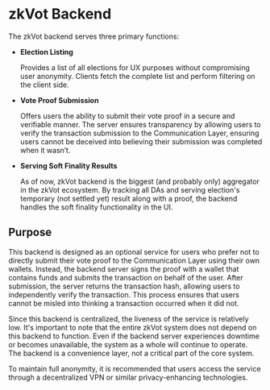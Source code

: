 # zkVot Backend

The zkVot backend serves three primary functions:
- **Election Listing**

  Provides a list of all elections for UX purposes without compromising user anonymity. Clients fetch the complete list and perform filtering on the client side.
- **Vote Proof Submission**

  Offers users the ability to submit their vote proof in a secure and verifiable manner. The server ensures transparency by allowing users to verify the transaction submission to the Communication Layer, ensuring users cannot be deceived into believing their submission was completed when it wasn’t.

- **Serving Soft Finality Results**

  As of now, zkVot backend is the biggest (and probably only) aggregator in the zkVot ecosystem. By tracking all DAs and serving election's temporary (not settled yet) result along with a proof, the backend handles the soft finality functionality in the UI.

## Purpose
This backend is designed as an optional service for users who prefer not to directly submit their vote proof to the Communication Layer using their own wallets. Instead, the backend server signs the proof with a wallet that contains funds and submits the transaction on behalf of the user. After submission, the server returns the transaction hash, allowing users to independently verify the transaction. This process ensures that users cannot be misled into thinking a transaction occurred when it did not.

Since this backend is centralized, the liveness of the service is relatively low. It's important to note that the entire zkVot system does not depend on this backend to function. Even if the backend server experiences downtime or becomes unavailable, the system as a whole will continue to operate. The backend is a convenience layer, not a critical part of the core system.

To maintain full anonymity, it is recommended that users access the service through a decentralized VPN or similar privacy-enhancing technologies.
